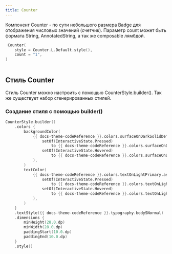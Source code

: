 ```yaml
---
title: Counter
--- 
```


Компонент Counter - по сути небольшого размера Badge для отображения числовых значений (счетчик).
Параметр count может быть формата String, AnnotatedString, а так же composable лямбдой.

```kotlin
 Counter(
    style = Counter.L.Default.style(),
    count = "1",
)
        
```

## Стиль Counter

Стиль Counter можно настроить с помощью CounterStyle.builder(). Так же существует набор сгенерированных стилей.

### Создание стиля с помощью builder()

```kotlin
CounterStyle.builder()
    .colors {
        backgroundColor(
            {{ docs-theme-codeReference }}.colors.surfaceOnDarkSolidDefault.asInteractive(
                setOf(InteractiveState.Pressed)
                    to {{ docs-theme-codeReference }}.colors.surfaceOnDarkSolidDefaultActive,
                setOf(InteractiveState.Hovered)
                    to {{ docs-theme-codeReference }}.colors.surfaceOnDarkSolidDefaultHover,
            ),
        )
        textColor(
            {{ docs-theme-codeReference }}.colors.textOnLightPrimary.asInteractive(
                setOf(InteractiveState.Pressed)
                    to {{ docs-theme-codeReference }}.colors.textOnLightPrimaryActive,
                setOf(InteractiveState.Hovered)
                    to {{ docs-theme-codeReference }}.colors.textOnLightPrimaryHover,
            ),
        )
    }
    .textStyle({{ docs-theme-codeReference }}.typography.bodySNormal)
    .dimensions {
        minHeight(28.0.dp)
        minWidth(28.0.dp)
        paddingStart(10.0.dp)
        paddingEnd(10.0.dp)
    }
    .style()
```
